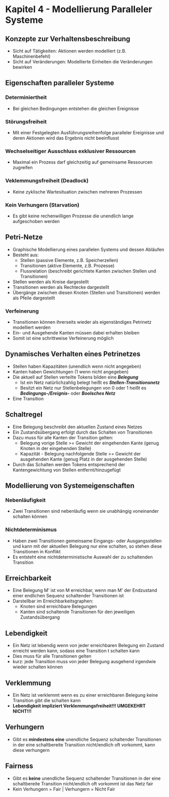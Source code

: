 # Kapitel 4 - Modellierung Paralleler Systeme

## Konzepte zur Verhaltensbeschreibung

- Sicht auf Tätigkeiten: Aktionen werden modelliert (z.B. Maschinenbefehl)
- Sicht auf Veränderungen: Modellierte Einheiten die Veränderungen bewirken

## Eigenschaften paralleler Systeme

### Determiniertheit

- Bei gleichen Bedingungen entstehen die gleichen Ereignisse

### Störungsfreiheit

- Mit einer Festgelegten Ausführungsreihenfolge  paralleler Ereignisse und deren Aktionen wird das Ergebnis nicht beeinflusst

### Wechselseitiger Ausschluss exklusiver Ressourcen

- Maximal ein Prozess darf gleichzeitig auf gemeinsame Ressourcen zugreifen

### Veklemmungsfreiheit (Deadlock)

- Keine zyklische Wartesituation zwischen mehreren Prozessen

### Kein Verhungern (Starvation)

- Es gibt keine rechenwilligen Prozesse die unendlich lange aufgeschoben werden

## Petri-Netze

- Graphische Modellierung eines parallelen Systems und dessen Abläufen
- Besteht aus:
  - Stellen (passive Elemente, z.B. Speicherzellen)
  - Transitionen (aktive Elemente, z.B. Prozesse)
  - Flussrelation (beschreibt gerichtete Kanten zwischen Stellen und Transitionen)
- Stellen werden als Kreise dargestellt
- Transitionen werden als Rechtecke dargestellt
- Übergänge zwischen diesen Knoten (Stellen und Transitionen) werden als Pfeile dargestellt

### Verfeinerung

- Transitionen können ihrerseits wieder als eigenständiges Petrinetz modelliert werden
- Ein- und Ausgehende Kanten müssen dabei erhalten bleiben
- Somit ist eine schrittweise Verfeinerung möglich

## Dynamisches Verhalten eines Petrinetzes

- Stellen haben Kapazitäten (unendlich wenn nicht angegeben)
- Kanten haben Gewichtungen (1 wenn nicht angegeben)
- Die aktuell auf Stellen verteilte Tokens bilden eine _**Belegung**_
  - Ist ein Netz natürlichzahlig belegt heißt es _**Stellen-Transitionsnetz**_
  - Besitzt ein Netz nur Stellenbelegungen von 0 oder 1 heißt es _**Bedingungs-/Ereignis-**_ oder _**Boolsches Netz**_
- Eine Transition

## Schaltregel

- Eine Belegung beschreibt den aktuellen Zustand eines Netzes
- Ein Zustandsübergang erfolgt durch das Schalten von Transitionen
- Dazu muss für alle Kanten der Transition gelten:
  - Belegung vorige Stelle >= Gewicht der eingehenden Kante (genug Knoten in der eingehenden Stelle)
  - Kapazität - Belegung nachfolgende Stelle >= Gewicht der ausgehenden Kante
    (genug Platz in der ausgehenden Stelle)
- Durch das Schalten werden Tokens entsprechend der Kantengewichtung von Stellen entfernt/hinzugefügt

## Modellierung von Systemeigenschaften

### Nebenläufigkeit

- Zwei Transitionen sind nebenläufig wenn sie unabhängig voneinander schalten können

### Nichtdeterminismus

- Haben zwei Transitionen gemeinsame Eingangs- oder Ausgangsstellen und kann mit der aktuellen Belegung nur eine schalten, so stehen diese Transitionen in Konflikt
- Es entsteht eine nichtdeterministische Auswahl der zu schaltenden Transition

## Erreichbarkeit

- Eine Belegung M' ist von M erreichbar, wenn man M' der Endzustand einer endlichen Sequenz schaltender Transitionen ist
- Darstellbar im Erreichbarkeitsgraphen:
  - Knoten sind erreichbare Belegungen
  - Kanten sind schaltende Transitionen für den jeweiligen Zustandsübergang

## Lebendigkeit

- Ein Netz ist lebendig wenn von jeder erreichbaren Belegung ein Zustand erreicht werden kann, sodass eine Transition t schalten kann
- Dies muss für alle Transitionen gelten
- kurz: jede Transition muss von jeder Belegung ausgehend irgendwie wieder schalten können

## Verklemmung

- Ein Netz ist verklemmt wenn es zu einer erreichbaren Belegung keine Transition gibt die schalten kann
- **Lebendigkeit impliziert Verklemmungsfreiheit!!! UMGEKEHRT NICHT!!!**

## Verhungern

- Gibt es **mindestens eine** unendliche Sequenz schaltender Transitionen in der eine schaltbereite Transition nicht/endlich oft vorkommt, kann diese verhungern

## Fairness

- Gibt es **keine** unendliche Sequenz schaltender Transitionen in der eine schaltbereite Transition nicht/endlich oft vorkommt ist das Netz fair
- Kein Verhungern = Fair | Verhungern = Nicht Fair

